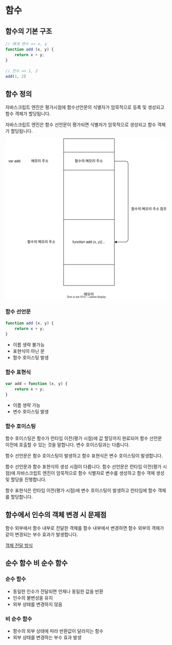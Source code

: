 # 함수

## 함수의 기본 구조

```js
// 매개 변수 => x, y
function add (x, y) {
    return x + y;
}

// 인수 => 1, 2
add(1, 2)
```

## 함수 정의

자바스크립트 엔진은 평가시점에 함수선언문의 식별자가 암묵적으로 등록 및 생성되고 함수 객체가 할당됩니다.

자바스크립트 엔진은 함수 선언문이 평가되면 식별자가 암묵적으로 생성되고 함수 객체가 할당됩니다.

![Alt text](./images/함수/fn.drawio.svg)

### 함수 선언문

```js
function add (x, y) {
    return x + y;
}
```

- 이름 생략 불가능
- 표현식이 아닌 문
- 함수 호이스팅 발생

### 함수 표현식

```js
var add = function (x, y) {
    return x + y;
}
```

- 이름 생략 가능
- 변수 호이스팅 발생

### 함수 호이스팅

함수 호이스팅은 함수가 런타임 이전(평가 시점)에 값 할당까지 완료되어 함수 선언문 이전에 호출할 수 있는 것을 말합니다. 변수 호이스팅과는 다릅니다.

함수 선언문은 함수 호이스팅이 발생하고 함수 표현식은 변수 호이스팅이 발생합니다.

함수 선언문과 함수 표현식의 생성 시점이 다릅니다. 함수 선언문은 런타임 이전(평가 시점)에 자바스크립트 엔진이 암묵적으로 함수 식별자로 변수를 생성하고 함수 객체 생성 및 할당을 진행합니다.

함수 표현식은 런타임 이전(평가 시점)에 변수 호이스팅이 발생하고 런타임에 함수 객체를 할당합니다.

## 함수에서 인수의 객체 변경 시 문제점

함수 외부에서 함수 내부로 전달한 객체를 함수 내부에서 변경하면 함수 외부의 객체가 같이 변경되는 부수 효과가 발생합니다.

[객체 전달 방식](<원시값, 객체 전달.md#객체>)

## 순수 함수 비 순수 함수

### 순수 함수

- 동일한 인수가 전달되면 언제나 동일한 값을 반환
- 인수의 불변성을 유지
- 외부 상태를 변경하지 않음

### 비 순수 함수

- 함수의 외부 상태에 따라 반환값이 달라지는 함수
- 외부 상태를 변경하는 부수 효과 발생
